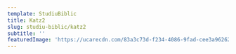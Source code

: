 ```yaml
---
template: StudiuBiblic
title: Katz2
slug: studiu-biblic/katz2
subtitle: ''
featuredImage: 'https://ucarecdn.com/83a3c73d-f234-4086-9fad-cee3a9626230/'
---
```


